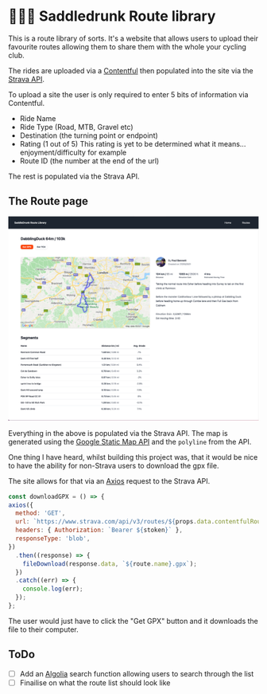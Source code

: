 # 🚴🏼‍♂️ Saddledrunk Route library

This is a route library of sorts. It's a website that allows users to upload their favourite routes allowing them to share them with the whole your cycling club.

The rides are uploaded via a [Contentful](https://www.contentful.com) then populated into the site via the [Strava API](https://developers.strava.com). 

To upload a site the user is only required to enter 5 bits of information via Contentful. 

- Ride Name
- Ride Type (Road, MTB, Gravel etc)
- Destination (the turning point or endpoint)
- Rating (1 out of 5) This rating is yet to be determined what it means... enjoyment/difficulty for example
- Route ID (the number at the end of the url) 

The rest is populated via the Strava API.


## The Route page

![route page](./img/route.png)

Everything in the above is populated via the Strava API. The map is generated using the [Google Static Map API](https://developers.google.com/maps/documentation/maps-static/overview) and the `polyline` from the API.

One thing I have heard, whilst building this project was, that it would be nice to have the ability for non-Strava users to download the gpx file. 

The site allows for that via an [Axios](https://www.npmjs.com/package/axios) request to the Strava API.

```javascript
const downloadGPX = () => {
axios({
  method: 'GET',
  url: `https://www.strava.com/api/v3/routes/${props.data.contentfulRoutes.slug}/export_gpx`,
  headers: { Authorization: `Bearer ${stoken}` },
  responseType: 'blob',
})
  .then((response) => {
    fileDownload(response.data, `${route.name}.gpx`);
  })
  .catch((err) => {
    console.log(err);
  });
};
```

The user would just have to click the "Get GPX" button and it downloads the file to their computer.

## ToDo

- [ ] Add an [Algolia](https://www.algolia.com) search function allowing users to search through the list
- [ ] Finailise on what the route list should look like